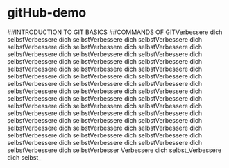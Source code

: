 # gitHub-demo
##INTRODUCTION TO GIT BASICS
##COMMANDS OF GITVerbessere dich selbstVerbessere dich selbstVerbessere dich selbstVerbessere dich selbstVerbessere dich selbstVerbessere dich selbstVerbessere dich selbstVerbessere dich selbstVerbessere dich selbstVerbessere dich selbstVerbessere dich selbstVerbessere dich selbstVerbessere dich selbstVerbessere dich selbstVerbessere dich selbstVerbessere dich selbstVerbessere dich selbstVerbessere dich selbstVerbessere dich selbstVerbessere dich selbstVerbessere dich selbstVerbessere dich selbstVerbessere dich selbstVerbessere dich selbstVerbessere dich selbstVerbessere dich selbstVerbessere dich selbstVerbessere dich selbstVerbessere dich selbstVerbessere dich selbstVerbessere dich selbstVerbessere dich selbstVerbessere dich selbstVerbessere dich selbstVerbessere dich selbstVerbessere dich selbstVerbessere dich selbstVerbessere dich selbstVerbessere dich selbstVerbessere dich selbstVerbessere dich selbstVerbessere dich selbstVerbessere dich selbstVerbessere dich selbstVerbessere dich selbstVerbessere dich selbstVerbessere dich selbstVerbesser
Verbessere dich selbst_Verbessere dich selbst_